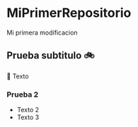 # MiPrimerRepositorio

Mi primera modificacion

## Prueba subtitulo :bike:

:file_folder: Texto

### Prueba 2

* Texto 2
* Texto 3
